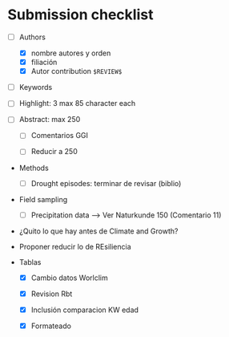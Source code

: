 # Submission checklist 

* [ ] Authors
    
    * [X] nombre autores y orden
    * [X] filiación 
    * [X] Autor contribution `$REVIEW$`
    
* [ ] Keywords

* [ ] Highlight: 3 max 85 character each 

* [ ] Abstract: max 250 
  
    * [ ] Comentarios GGI 
    * [ ] Reducir a 250
    
    
* Methods

  * [ ] Drought episodes: terminar de revisar (biblio)

* Field sampling 

    * [ ] Precipitation data --> Ver Naturkunde 150 (Comentario 11)
    
* ¿Quito lo que hay antes de Climate and Growth? 

* Proponer reducir lo de REsiliencia 


* Tablas 
  * [X] Cambio datos Worlclim
  * [X] Revision Rbt
  * [X] Inclusión comparacion KW edad
  * [X] Formateado 

